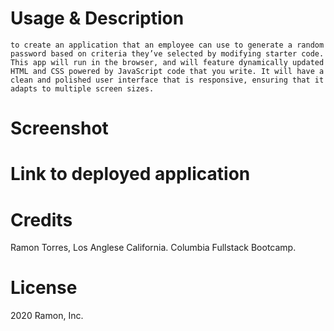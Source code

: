 # Usage & Description
    to create an application that an employee can use to generate a random password based on criteria they’ve selected by modifying starter code. This app will run in the browser, and will feature dynamically updated HTML and CSS powered by JavaScript code that you write. It will have a clean and polished user interface that is responsive, ensuring that it adapts to multiple screen sizes.

# Screenshot


# Link to deployed application


# Credits
Ramon Torres, Los Anglese California. Columbia Fullstack Bootcamp.

# License
2020 Ramon, Inc.
